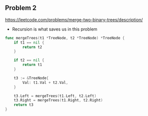 ## Problem 2

https://leetcode.com/problems/merge-two-binary-trees/description/

- Recursion is what saves us in this problem

```go
func mergeTrees(t1 *TreeNode, t2 *TreeNode) *TreeNode {
	if t1 == nil {
		return t2
	}

	if t2 == nil {
		return t1
	}

	t3 := &TreeNode{
		Val: t1.Val + t2.Val,
	}

	t3.Left = mergeTrees(t1.Left, t2.Left)
	t3.Right = mergeTrees(t1.Right, t2.Right)
	return t3
}
```
